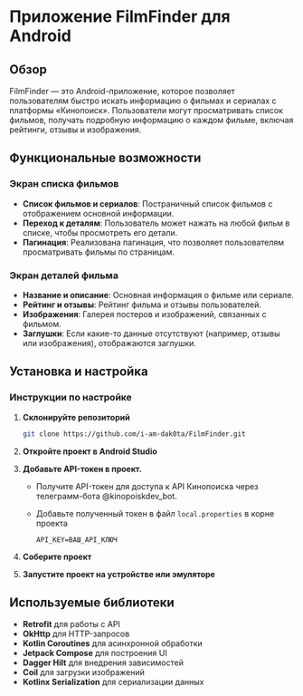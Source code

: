 # Приложение FilmFinder для Android

## Обзор

FilmFinder — это Android-приложение, которое позволяет пользователям быстро искать информацию о фильмах и сериалах с платформы «Кинопоиск». Пользователи могут просматривать список фильмов, получать подробную информацию о каждом фильме, включая рейтинги, отзывы и изображения.

## Функциональные возможности

### Экран списка фильмов
- **Список фильмов и сериалов**: Постраничный список фильмов с отображением основной информации.
- **Переход к деталям**: Пользователь может нажать на любой фильм в списке, чтобы просмотреть его детали.
- **Пагинация**: Реализована пагинация, что позволяет пользователям просматривать фильмы по страницам.
  
### Экран деталей фильма
- **Название и описание**: Основная информация о фильме или сериале.
- **Рейтинг и отзывы**: Рейтинг фильма и отзывы пользователей.
- **Изображения**: Галерея постеров и изображений, связанных с фильмом.
- **Заглушки**: Если какие-то данные отсутствуют (например, отзывы или изображения), отображаются заглушки.

## Установка и настройка

### Инструкции по настройке

1. **Склонируйте репозиторий**

   ```bash
   git clone https://github.com/i-am-dak0ta/FilmFinder.git
   ```

2. **Откройте проект в Android Studio**
3. **Добавьте API-токен в проект.**

   - Получите API-токен для доступа к API Кинопоиска через телеграмм-бота @kinopoiskdev_bot.
   - Добавьте полученный токен в файл `local.properties` в корне проекта

     ```
     API_KEY=ВАШ_API_КЛЮЧ
     ```

5. **Соберите проект**
6. **Запустите проект на устройстве или эмуляторе**
## Используемые библиотеки

- **Retrofit** для работы с API
- **OkHttp** для HTTP-запросов
- **Kotlin Coroutines** для асинхронной обработки
- **Jetpack Compose** для построения UI
- **Dagger Hilt** для внедрения зависимостей
- **Coil** для загрузки изображений
- **Kotlinx Serialization** для сериализации данных
